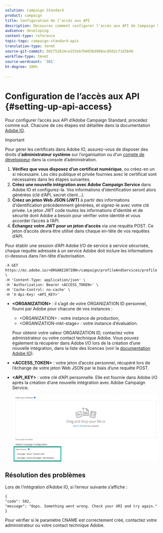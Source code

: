 ```yaml
---
solution: Campaign Standard
product: campaign
title: Configuration de l’accès aux API
description: Découvrez comment configurer l’accès aux API de Campaign Standard.
audience: developing
content-type: reference
topic-tags: campaign-standard-apis
translation-type: tm+mt
source-git-commit: 501f52624ce253eb7b0d36d908ac8502cf1d3b48
workflow-type: tm+mt
source-wordcount: '361'
ht-degree: 100%

---
```



# Configuration de l’accès aux API {#setting-up-api-access}

Pour configurer l’accès aux API d’Adobe Campaign Standard, procédez comme suit. Chacune de ces étapes est détaillée dans la documentation [Adobe IO](https://www.adobe.io/authentication/auth-methods.html#!AdobeDocs/adobeio-auth/master/AuthenticationOverview/ServiceAccountIntegration.md).

>[!IMPORTANT]
>
>Pour gérer les certificats dans Adobe IO, assurez-vous de disposer des droits d’<b>administrateur système</b> sur l’organisation ou d’un [compte de développeur](https://helpx.adobe.com/fr/enterprise/using/manage-developers.html) dans la console d’administration.</a>

1. **Vérifiez que vous disposez d’un certificat numérique**, ou créez-en un si nécessaire. Les clés publique et privée fournies avec le certificat sont nécessaires dans les étapes suivantes.
1. **Créez une nouvelle intégration avec Adobe Campaign Service** dans Adobe IO et configurez-la. Vos informations d’identification seront alors générées (clé d’API, secret client...).
1. **Créez un jeton Web JSON (JWT)** à partir des informations d’identification précédemment générées, et signez-le avec votre clé privée. Le jeton JWT code toutes les informations d’identité et de sécurité dont Adobe a besoin pour vérifier votre identité et vous accorder l’accès à l’API.
1. **Échangez votre JWT pour un jeton d’accès** via une requête POST. Ce jeton d’accès devra être utilisé dans chaque en-tête de vos requêtes d’API.

Pour établir une session d’API Adobe I/O de service à service sécurisée, chaque requête adressée à un service Adobe doit inclure les informations ci-dessous dans l’en-tête d’autorisation.

```
-X GET https://mc.adobe.io/<ORGANIZATION>/campaign/profileAndServices/profile \
-H 'Content-Type: application/json' \
-H 'Authorization: Bearer <ACCESS_TOKEN>' \
-H 'Cache-Control: no-cache' \
-H 'X-Api-Key: <API_KEY>'
```

* **&lt;ORGANIZATION>** : il s’agit de votre ORGANIZATION ID personnel, fourni par Adobe pour chacune de vos instances :

   * &lt;ORGANIZATION> : votre instance de production,
   * &lt;ORGANIZATION-mkt-stage> : votre instance d’évaluation.

   Pour obtenir votre valeur ORGANIZATION ID, contactez votre administrateur ou votre contact technique Adobe. Vous pouvez également la récupérer dans Adobe I/O lors de la création d’une nouvelle intégration, dans la liste des licences (voir la <a href="https://www.adobe.io/authentication.html">documentation Adobe IO</a>).

* **&lt;ACCESS_TOKEN>** : votre jeton d’accès personnel, récupéré lors de l’échange de votre jeton Web JSON par le biais d’une requête POST.

* **&lt;API_KEY>** : votre clé d’API personnelle. Elle est fournie dans Adobe I/O après la création d’une nouvelle intégration avec Adobe Campaign Service.

   ![texte alternatif](assets/tenant.png)

## Résolution des problèmes

Lors de l’intégration d’Adobe IO, si l’erreur suivante s’affiche :

```
{ 
"code": 502, 
"message": "Oops. Something went wrong. Check your URI and try again." 
}
```


Pour vérifier si le paramètre CNAME est correctement créé, contactez votre administrateur ou votre contact technique Adobe.